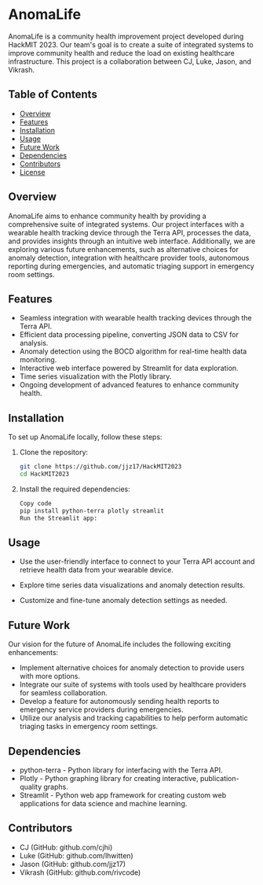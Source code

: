 # AnomaLife

AnomaLife is a community health improvement project developed during
HackMIT 2023. Our team's goal is to create a suite of integrated systems to
improve community health and reduce the load on existing healthcare
infrastructure. This project is a collaboration between CJ, Luke, Jason, and
Vikrash.

## Table of Contents

- [Overview](#overview)
- [Features](#features)
- [Installation](#installation)
- [Usage](#usage)
- [Future Work](#future-work)
- [Dependencies](#dependencies)
- [Contributors](#contributors)
- [License](#license)

## Overview

AnomaLife aims to enhance community health by providing a comprehensive suite of
integrated systems. Our project interfaces with a wearable health tracking
device through the Terra API, processes the data, and provides insights through
an intuitive web interface. Additionally, we are exploring various future
enhancements, such as alternative choices for anomaly detection, integration
with healthcare provider tools, autonomous reporting during emergencies, and
automatic triaging support in emergency room settings.

## Features

- Seamless integration with wearable health tracking devices through the Terra
  API.
- Efficient data processing pipeline, converting JSON data to CSV for analysis.
- Anomaly detection using the BOCD algorithm for real-time health data
  monitoring.
- Interactive web interface powered by Streamlit for data exploration.
- Time series visualization with the Plotly library.
- Ongoing development of advanced features to enhance community health.

## Installation

To set up AnomaLife locally, follow these steps:

1. Clone the repository:

   ```bash
   git clone https://github.com/jjz17/HackMIT2023
   cd HackMIT2023
   ```

2. Install the required dependencies:

   ```bash
   Copy code
   pip install python-terra plotly streamlit
   Run the Streamlit app:
   ```

## Usage

- Use the user-friendly interface to connect to your Terra API account and
  retrieve health data from your wearable device.

- Explore time series data visualizations and anomaly detection results.

- Customize and fine-tune anomaly detection settings as needed.

## Future Work

Our vision for the future of AnomaLife includes the following exciting
enhancements:

- Implement alternative choices for anomaly detection to provide users with more
  options.
- Integrate our suite of systems with tools used by healthcare providers for
  seamless collaboration.
- Develop a feature for autonomously sending health reports to emergency service
  providers during emergencies.
- Utilize our analysis and tracking capabilities to help perform automatic
  triaging tasks in emergency room settings.

## Dependencies

- python-terra - Python library for interfacing with the Terra API.
- Plotly - Python graphing library for creating interactive, publication-quality
  graphs.
- Streamlit - Python web app framework for creating custom web applications for
  data science and machine learning.

## Contributors

- CJ (GitHub: github.com/cjhi)
- Luke (GitHub: github.com/lhwitten)
- Jason (GitHub: github.com/jjz17)
- Vikrash (GitHub: github.com/rivcode)
